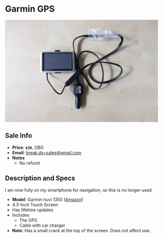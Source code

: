 # Garmin GPS

![GPS](https://github.com/breakds/moving-sales/blob/master/photo/resized/gps.png)

## Sale Info

* **Price**: **`$30`**, OBO
* **Email**: break.ds+sales@gmail.com
* **Notes** 
  * No refund

## Description and Specs

I am now fully on my smartphone for navigation, so this is no longer used.

* **Model**: Garmin nuvi 1350 ([Amazon](https://www.amazon.com/Garmin-Widescreen-Navigator-Discontinued-Manufacturer/dp/B001U0O7SA))
* 4.3-Inch Touch Screen
* Has lifetime updates
* Includes
  * The GPS
  * Cable with car charger
* **Note**: Has a small crack at the top of the screen. Does not affect use.

